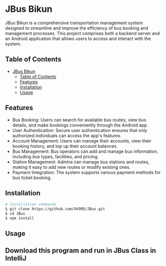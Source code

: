 # JBus Bikun

JBus Bikun is a comprehensive transportation management system designed to streamline and improve the efficiency of bus booking and management processes. 
This project comprises both a backend server and an Android application that allows users to access and interact with the system.

## Table of Contents

- [JBus Bikun](#JBus-Bikun)
  - [Table of Contents](#table-of-contents)
  - [Features](#features)
  - [Installation](#installation)
  - [Usage](#usage)

## Features

- Bus Booking: Users can search for available bus routes, view bus details, and make bookings conveniently through the Android app.
- User Authentication: Secure user authentication ensures that only authorized individuals can access the app's features.
- Account Management: Users can manage their accounts, view their booking history, and top up their account balances.
- Bus Management: Bus operators can add and manage bus information, including bus types, facilities, and pricing.
- Station Management: Admins can manage bus stations and routes, making it easy to add new routes or modify existing ones.
- Payment Integration: The system supports various payment methods for bus ticket booking.

## Installation
```bash
# installation commands
$ git clone https://github.com/XVORD/JBus.git
$ cd JBus
$ npm install
```

## Usage

Download this program and run in JBus Class in IntelliJ
---
